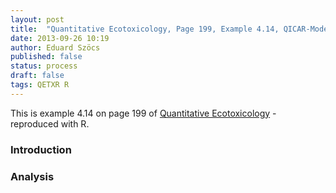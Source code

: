 ```yaml
---
layout: post
title:  "Quantitative Ecotoxicology, Page 199, Example 4.14, QICAR-Model"
date: 2013-09-26 10:19
author: Eduard Szöcs
published: false
status: process
draft: false
tags: QETXR R
---
```




This is example 4.14 on page 199 of [Quantitative Ecotoxicology](http://www.crcpress.com/product/isbn/9781439835647) - reproduced with R. 

### Introduction

### Analysis
